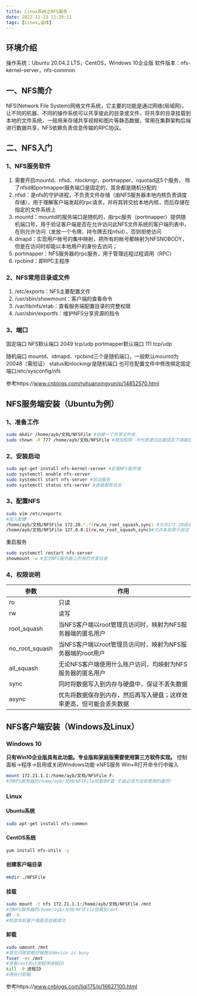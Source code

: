 ```yaml
---
title: Linux系统之NFS服务
date: 2022-11-23 11:28:11
tags: [Linux,运维]
---
```


## 环境介绍
操作系统：Ubuntu 20.04.2 LTS，CentOS，Windows 10企业版
软件版本：nfs-kernel-server，nfs-common

## 一、NFS简介
NFS(Network File System)网络文件系统，它主要的功能是通过网络(局域网)，让不同的机器、不同的操作系统可以共享彼此的目录或文件，将共享的目录挂载到本地的文件系统，一般用来存储共享视频和图片等静态数据，常用在集群架构后端进行数据共享，NFS依赖负责信息传输的RPC协议。
<!--more-->
## 二、NFS入门
### 1、NFS服务软件
1. 需要开启mountd、nfsd、nlockmgr、portmapper、rquotad这5个服务， 除了nfsd和portmapper服务端口是固定的，其余都是随机分配的
2. nfsd：是nfs的守护进程，不负责文件存储（由NFS服务器本地内核负责调度存储），用于理解客户端发起的rpc请求，并将其转交给本地内核，而后存储在指定的文件系统上
3. mountd：mountd的服务端口是随机的，由rpc服务（portmapper）提供随机端口号，用于验证客户端是否在允许访问此NFS文件系统的客户端列表中，在则允许访问（发放一个令牌，持令牌去找nfsd），否则拒绝访问
4. dmapd：实现用户帐号的集中映射，把所有的帐号都映射为NFSNOBODY，但是在访问时却能以本地用户的身份去访问；
5. portmapper：NFS服务器的rpc服务，用于管理远程过程调用（RPC）
6. rpcbind：即RPC主程序

### 2、NFS常用目录或文件
1. /etc/exports：NFS主要配置文件
2. /usr/sbin/showmount：客户端的查看命令
3. /var/lib/nfs/etab：查看服务端配置目录的完整权限
4. /usr/sbin/exportfs：维护NFS分享资源的指令

### 3、端口
固定端口
NFS默认端口 2049 tcp/udp
portmapper默认端口 111 tcp/udp

随机端口
mountd、idmapd、rpcbind三个是随机端口，一般默认mountd为20048（需验证）
status和nlockmgr是随机端口
也可在配置文件中修改绑定固定端口/etc/sysconfig/nfs

参考https://www.cnblogs.com/ruhuanxingyun/p/14852570.html

## NFS服务端安装（Ubuntu为例）
### 1、准备工作
```bash
sudo mkdir /home/ayb/文档/NFSFile #创建一个共享文件夹
sudo chown -R 777 /home/ayb/文档/NFSFile #增加权限 -R代表递归此路径及下级路径
```
### 2、安装启动
```bash
sudo apt-get install nfs-kernel-server #安装NFS服务端
sudo systemctl enable nfs-server
sudo systemctl start nfs-server #启动服务
sudo systemctl status nfs-server #查看服务状态
```
### 3、配置NFS
```bash
sudo vim /etc/exports
#加入配置
/home/ayb/文档/NFSFile 172.20.*.*(rw,no_root_squash,sync) #允许172.20段访问
/home/ayb/文档/NFSFile 127.0.0.1(rw,no_root_squash,sync)#允许本机用于测试
```
重启服务
```bash
sudo systemctl restart nfs-server
showmount -e #显示NFS服务器上所有的共享目录
```
### 4、权限说明
|参数|作用|
|  ----  | ----  |
|ro|只读|
|rw|读写|
|root_squash|当NFS客户端以root管理员访问时，映射为NFS服务器端的匿名用户|
|no_root_squash|当NFS客户端以root管理员访问时，映射为NFS服务器端的root用户|
|all_squash|无论NFS客户端使用什么账户访问，均映射为NFS服务器的匿名用户|
|sync|同时将数据写入到内存与硬盘中，保证不丢失数据|
|async|优先将数据保存到内存，然后再写入硬盘；这样效率更高，但可能会丢失数据|
## NFS客户端安装（Windows及Linux）
### Windows 10
**只有Win10企业版具有此功能。专业版和家庭版需要使用第三方软件实现。**
控制面板→程序→启用或关闭Windows功能→NFS服务
Win+R打开命令行中输入

```bash
mount 172.21.1.1:/home/ayb/文档/NFSFile F:
#将NFS服务器的/home/ayb/文档/NFSFile挂载到F盘（F盘必须为没有使用的盘符）
```
### Linux
#### Ubuntu系统
```bash
sudo apt-get install nfs-common
```
#### CentOS系统
```bash
yum install nfs-utils -y
```
#### 创建客户端目录
```bash
mkdir ./NFSFile
```
#### 挂载
```bash
sudo mount -t nfs 172.21.1.1:/home/ayb/文档/NFSFile /mnt
#将NFS服务器的/home/ayb/文档/NFSFile挂载到/mnt
df -h
#检查本机客户端是否挂载成功
```
#### 卸载
```bash
sudo umount /mnt
#常见问题卸载时候提示device is busy
fuser -mv /mnt
#查看/mnt的占用程序进程ID
kill -9 进程ID
#再执行卸载
```
参考https://www.cnblogs.com/liqi175/p/16627100.html